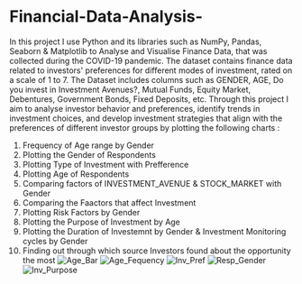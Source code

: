 # Financial-Data-Analysis-
In this project I use Python and its libraries such as NumPy, Pandas, Seaborn &amp; Matplotlib to Analyse and Visualise Finance Data, that was collected during the COVID-19 pandemic.  The dataset contains finance data related to investors' preferences for different modes of investment, rated on a scale of 1 to 7. 
The Dataset includes columns such as GENDER, AGE, Do you invest in Investment Avenues?, Mutual Funds, Equity Market, Debentures, Government Bonds, Fixed Deposits, etc.
Through this project I aim to analyse investor behavior and preferences, identify trends in investment choices, and develop investment strategies that align with the preferences of different investor groups by plotting the following charts : 
1. Frequency of Age range by Gender
2. Plotting the Gender of Respondents
3. Plotting Type of Investment with Prefference
4. Plotting Age of Respondents
5. Comparing factors of INVESTMENT_AVENUE & STOCK_MARKET with Gender
6. Comparing the Faactors that affect Investment
7. Plotting Risk Factors by Gender
8. Plotting the Purpose of Investment by Age
9. Plotting the Duration of Investemnt by Gender & Investment Monitoring cycles by Gender
10. Finding out through which source Investors found about the opportunity the most
![Age_Bar](https://github.com/jackskepticeye/Financial-Data-Analysis-/assets/60337834/30f8eb5f-4793-45c5-9cb1-97db1cc10cf3)
![Age_Fequency](https://github.com/jackskepticeye/Financial-Data-Analysis-/assets/60337834/6ff243a9-eeba-4ef7-867b-f31f5d799586)
![Inv_Pref](https://github.com/jackskepticeye/Financial-Data-Analysis-/assets/60337834/e0f8abc3-03bd-4287-96a3-ca3685267069)
![Resp_Gender](https://github.com/jackskepticeye/Financial-Data-Analysis-/assets/60337834/e591ec94-7474-47f9-97d6-8d402186d539)
![Inv_Purpose](https://github.com/jackskepticeye/Financial-Data-Analysis-/assets/60337834/b5952d50-80f8-4d9e-8e92-d69ba1c2e614)
